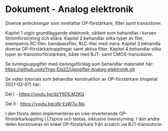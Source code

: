 # Dokument - Analog elektronik
Diverse anteckningar som innefattar OP-förstärkare, filter samt transistorer.

Kapitel 1 utgör grundläggande elektronik, sådant som behandlas i kursen Strömförsörjning och ellära.
Kapitel 2 behandlar olika typer av filer, exempelvis RC-filer, bandpassfiler, RLC-filer med mera.
Kapitel 3 behandla diverse OP-förstärkarkopplingar samt aktiva filter.
Kapitel 4 behandlar olika typer av transistorförstärkare, både med BJT- samt CMOS-transistorer.

Se övningsuppgifter med lösningsförslag som behandlar materialet här:
https://github.com/Yrgo-Ela22/Uppgifter-Analog-elektronik.git

Se video tutorials som behandlar konstruktion av OP-förstärkare (inspelat 2021-02-07) här: 

Del I - https://youtu.be/dzY6DlLM2KQ

Del II - https://youtu.be/xN-EsW7u-No

I den första delen implementeras en icke-inverterande OP-förstärkarkoppling i LTspice och testas, inklusive överstyrning.
I den andra delen konstrueras en enkel OP-förstärkare från scratch via BJT-transistorer.
